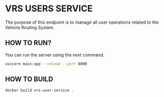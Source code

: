 # VRS USERS SERVICE

The purpose of this endpoint is to manage all user operations related to the 
Vehicle Routing System.

## HOW TO RUN?

You can run the server using the next command.

```bash
uvicorn main:app --reload --port 8000
```

## HOW TO BUILD

```bash
docker build vrs-user-service .
```